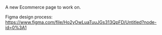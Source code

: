 A new Ecommerce page to work on.

Figma design process:
https://www.figma.com/file/Ho2yOwLuaTuuJGs313QpFD/Untitled?node-id=0%3A1
